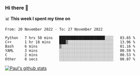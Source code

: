 ### Hi there 👋

📊 **This week I spent my time on**
<!--START_SECTION:waka-->

```text
From: 20 November 2022 - To: 27 November 2022

Python   7 hrs 50 mins   █████████████████████░░░░   83.65 %
C++      1 hr 18 mins    ███▒░░░░░░░░░░░░░░░░░░░░░   13.96 %
Bash     6 mins          ▒░░░░░░░░░░░░░░░░░░░░░░░░   01.16 %
YAML     3 mins          ░░░░░░░░░░░░░░░░░░░░░░░░░   00.59 %
C        2 mins          ░░░░░░░░░░░░░░░░░░░░░░░░░   00.53 %
Other    0 secs          ░░░░░░░░░░░░░░░░░░░░░░░░░   00.07 %
```

<!--END_SECTION:waka-->


[![Paul's github stats](https://github-readme-stats.vercel.app/api?username=mickeyouyou&theme=dracula&show_icons=true)](https://github.com/anuraghazra/github-readme-stats)

